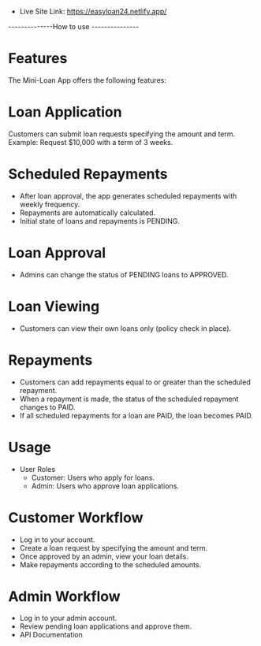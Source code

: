 * Live Site Link: https://easyloan24.netlify.app/

--------------How to use ---------------

# Features
The Mini-Loan App offers the following features:

# Loan Application

Customers can submit loan requests specifying the amount and term.
Example: Request $10,000 with a term of 3 weeks.

# Scheduled Repayments

* After loan approval, the app generates scheduled repayments with weekly frequency.
* Repayments are automatically calculated.
* Initial state of loans and repayments is PENDING.

# Loan Approval

* Admins can change the status of PENDING loans to APPROVED.


# Loan Viewing

* Customers can view their own loans only (policy check in place).

# Repayments

* Customers can add repayments equal to or greater than the scheduled repayment.
* When a repayment is made, the status of the scheduled repayment changes to PAID.
* If all scheduled repayments for a loan are PAID, the loan becomes PAID.
# Usage
* User Roles
    * Customer: Users who apply for loans.
    * Admin: Users who approve loan applications.

# Customer Workflow
* Log in to your account.
* Create a loan request by specifying the amount and term.
* Once approved by an admin, view your loan details.
* Make repayments according to the scheduled amounts.

# Admin Workflow
* Log in to your admin account.
* Review pending loan applications and approve them.
* API Documentation


